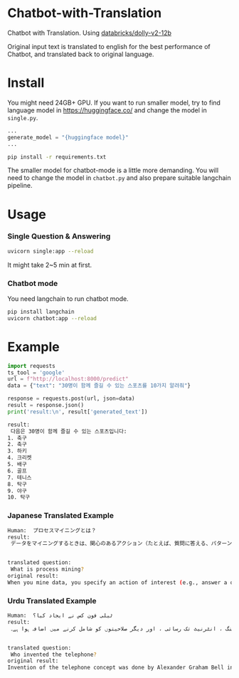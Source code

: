 # Chatbot-with-Translation

Chatbot with Translation. Using [databricks/dolly-v2-12b](https://huggingface.co/databricks/dolly-v2-12b)

Original input text is translated to english for the best performance of Chatbot, and translated back to original language.

# Install

You might need 24GB+ GPU.
If you want to run smaller model, try to find language model in https://huggingface.co/
and change the model in `single.py`.

```python
...
generate_model = "{huggingface model}"
...
```

```bash
pip install -r requirements.txt
```

The smaller model for chatbot-mode is a little more demanding. You will need to change the model in `chatbot.py` and also prepare suitable langchain pipeline.

# Usage

### Single Question & Answering

```bash
uvicorn single:app --reload
```

It might take 2~5 min at first.

### Chatbot mode

You need langchain to run chatbot mode.

```bash
pip install langchain
uvicorn chatbot:app --reload
```

# Example

```python
import requests
ts_tool = 'google'
url = f"http://localhost:8000/predict"
data = {"text": "30명이 함께 즐길 수 있는 스포츠를 10가지 알려줘"}

response = requests.post(url, json=data)
result = response.json()
print('result:\n', result['generated_text'])
```

```bash
result:
 다음은 30명이 함께 즐길 수 있는 스포츠입니다:
1. 축구
2. 축구
3. 하키
4. 크리켓
5. 배구
6. 골프
7. 테니스
8. 탁구
9. 야구
10. 탁구
```

### Japanese Translated Example

```bash
Human:  プロセスマイニングとは？
result:
 データをマイニングするときは、関心のあるアクション（たとえば、質問に答える、パターンを発見する、または構造を特定する）を指定します。ソフトウェアは、データの収集と分析のプロセスを自動化して、申し立ての証拠を見つけます。


translated question:
 What is process mining?
original result:
When you mine data, you specify an action of interest (e.g., answer a question, discover a pattern, or identify a structure) and the software automates the process of collecting and analyzing data to find a proof of the allegation.
```

### Urdu Translated Example

```bash
Human:  ٹیلی فون کس نے ایجاد کیا؟
result:
 ٹیلیفون کے تصور کی ایجاد 1876 میں الیگزینڈر گراہم بیل نے کی تھی۔ پہلا ورکنگ ٹیلیفون 1877 میں تھامس ایڈیسن نے تعمیر کیا تھا۔ ٹیلیفون نے صوتی پیغامات بھیجنے اور وصول کرنے کا تقریبا مفت طریقہ فراہم کرکے مواصلات میں انقلاب برپا کردیا اور 20 ویں صدی میں گھروں اور کاروباروں میں جلدی سے ہر جگہ عام ہوگیا۔ ٹیلیفون کی صلاحیتوں میں موبائل اور فکسڈ براڈ بینڈ نیٹ ورکس پر ٹیکسٹ میسجنگ ، ویڈیو کانفرنسنگ ، انٹرنیٹ تک رسائی ، اور دیگر صلاحیتوں کو شامل کرنے میں اضافہ ہوا ہے۔


translated question:
 Who invented the telephone?
original result:
Invention of the telephone concept was done by Alexander Graham Bell in 1876.  The first working telephone was built in 1877 by Thomas Edison.  The telephone revolutionized communications by providing a nearly free way to send and receive voice messages and quickly became ubiquitous in homes and businesses throughout the 20th century. The telephones capabilities have grown to include text messaging, video conferencing, Internet access, and other capabilities over mobile and fixed broadband networks.
```
